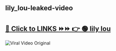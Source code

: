 
 ## lily_lou-leaked-video 

# <h2><a href="https://clipsfans.com/lily_lou&ref=git">🔗 Click to LINKS ⏩⏩ 👉 🟢 lily lou </a></h2>

<a href="https://clipsfans.com/lily_lou&ref=git" rel="nofollow" data-target="animated-image.originalLink"><img src="https://i.ibb.co.com/xMMVF88/686577567.gif" alt="Viral Video Original" style="max-width: 100%; display: inline-block;" data-target="animated-image.originalImage"></a>
